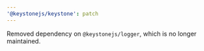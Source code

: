 ```yaml
---
'@keystonejs/keystone': patch
---
```


Removed dependency on `@keystonejs/logger`, which is no longer maintained.
